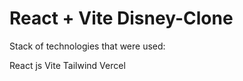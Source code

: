 # React + Vite Disney-Clone 

Stack of technologies that were used:

  React js
  Vite
  Tailwind
  Vercel